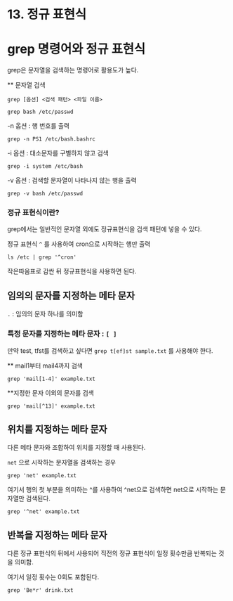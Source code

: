# 13. 정규 표현식

# grep 명령어와 정규 표현식

grep은 문자열을 검색하는 명령어로 활용도가 높다.

** 문자열 검색

`grep [옵션] <검색 패턴> <파일 이름>`

`grep bash /etc/passwd`

-n 옵션 : 행 번호를 출력

`grep -n PS1 /etc/bash.bashrc`

-i 옵션 : 대소문자를 구별하지 않고 검색

`grep -i system /etc/bash`

-v 옵션 : 검색할 문자열이 나타나지 않는 행을 출력

`grep -v bash /etc/passwd`

### 정규 표현식이란?

grep에서는 일반적인 문자열 외에도 정규표현식을 검색 패턴에 넣을 수 있다.

정규 표현식 `^` 를 사용하여 cron으로 시작하는 행만 출력

`ls /etc | grep '^cron'`

작은따옴표로 감싼 뒤 정규표현식을 사용하면 된다.

## 임의의 문자를 지정하는 메타 문자

`.` : 임의의 문자 하나를 의미함

### 특정 문자를 지정하는 메타 문자 : `[ ]`

만약 test, tfst를 검색하고 싶다면 `grep t[ef]st sample.txt` 를 사용해야 한다.

** mail1부터 mail4까지 검색 

`grep 'mail[1-4]' example.txt`

**지정한 문자 이외의 문자를 검색

`grep 'mail[^13]' example.txt`

## 위치를 지정하는 메타 문자

다른 메타 문자와 조합하여 위치를 지정할 때 사용된다.

`net` 으로 시작하는 문자열을 검색하는 경우

`grep 'net' example.txt`

여기서 행의 첫 부분을 의미하는 ^를 사용하여 ^net으로 검색하면 net으로 시작하는 문자열만 검색된다.

`grep '^net' example.txt`

## 반복을 지정하는 메타 문자

다른 정규 표현식의 뒤에서 사용되어 직전의 정규 표현식이 일정 횟수만큼 반복되는 것을 의미함.

여기서 일정 횟수는 0회도 포함된다. 

`grep 'Be*r' drink.txt`